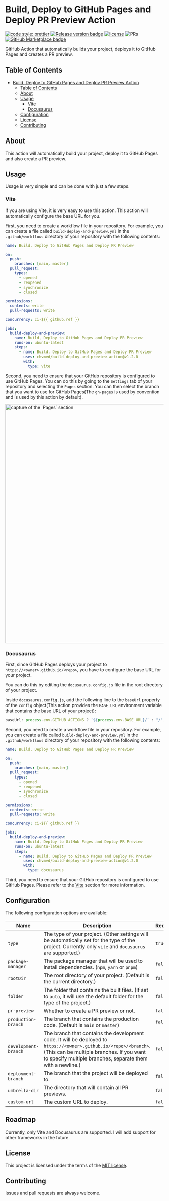 # Build, Deploy to GitHub Pages and Deploy PR Preview Action

[![code style: prettier](https://img.shields.io/badge/code_style-prettier-ff69b4.svg?style=flat-square)](https://github.com/prettier/prettier)
[![Release version badge](https://img.shields.io/github/v/release/chvmvd/build-deploy-and-preview-action.svg?logo=github)](https://github.com/chvmvd/build-deploy-and-preview-action/releases)
[![license](https://img.shields.io/badge/license-MIT-informational.svg)](LICENSE)
![PRs](https://img.shields.io/badge/PRs-welcome-brightgreen.svg)
[![GitHub Marketplace badge](https://img.shields.io/badge/action-marketplace-blue.svg?logo=github&color=orange)](https://github.com/marketplace/actions/build-deploy-to-github-pages-and-deploy-pr-preview)

GitHub Action that automatically builds your project, deploys it to GitHub Pages and creates a PR preview.

## Table of Contents

- [Build, Deploy to GitHub Pages and Deploy PR Preview Action](#build-deploy-to-github-pages-and-deploy-pr-preview-action)
  - [Table of Contents](#table-of-contents)
  - [About](#about)
  - [Usage](#usage)
    - [Vite](#vite)
    - [Docusaurus](#docusaurus)
  - [Configuration](#configuration)
  - [License](#license)
  - [Contributing](#contributing)

## About

This action will automatically build your project, deploy it to GitHub Pages and also create a PR preview.

## Usage

Usage is very simple and can be done with just a few steps.

### Vite

If you are using Vite, it is very easy to use this action. This action will automatically configure the base URL for you.

First, you need to create a workflow file in your repository. For example, you can create a file called `build-deploy-and-preview.yml` in the `.github/workflows` directory of your repository with the following contents:

```yaml
name: Build, Deploy to GitHub Pages and Deploy PR Preview

on:
  push:
    branches: [main, master]
  pull_request:
    types:
      - opened
      - reopened
      - synchronize
      - closed

permissions:
  contents: write
  pull-requests: write

concurrency: ci-${{ github.ref }}

jobs:
  build-deploy-and-preview:
    name: Build, Deploy to GitHub Pages and Deploy PR Preview
    runs-on: ubuntu-latest
    steps:
      - name: Build, Deploy to GitHub Pages and Deploy PR Preview
        uses: chvmvd/build-deploy-and-preview-action@v1.2.0
        with:
          type: vite
```

Second, you need to ensure that your GitHub repository is configured to use GitHub Pages. You can do this by going to the `Settings` tab of your repository and selecting the `Pages` section. You can then select the branch that you want to use for GitHub Pages(The `gh-pages` is used by convention and is used by this action by default).

<img width="759" alt="capture of the `Pages` section" src="https://user-images.githubusercontent.com/104971044/229016748-96f21ec8-242e-4a74-a8a5-ed5576f00347.png">

### Docusaurus

First, since GitHub Pages deploys your project to `https://<owner>.github.io/<repo>`, you have to configure the base URL for your project.

You can do this by editing the `docusaurus.config.js` file in the root directory of your project.

Inside `docusaurus.config.js`, add the following line to the `baseUrl` property of the `config` object(This action provides the `BASE_URL` environment variable that contains the base URL of your project):

```js
baseUrl: process.env.GITHUB_ACTIONS ? `${process.env.BASE_URL}/` : "/",
```

Second, you need to create a workflow file in your repository. For example, you can create a file called `build-deploy-and-preview.yml` in the `.github/workflows` directory of your repository with the following contents:

```yaml
name: Build, Deploy to GitHub Pages and Deploy PR Preview

on:
  push:
    branches: [main, master]
  pull_request:
    types:
      - opened
      - reopened
      - synchronize
      - closed

permissions:
  contents: write
  pull-requests: write

concurrency: ci-${{ github.ref }}

jobs:
  build-deploy-and-preview:
    name: Build, Deploy to GitHub Pages and Deploy PR Preview
    runs-on: ubuntu-latest
    steps:
      - name: Build, Deploy to GitHub Pages and Deploy PR Preview
        uses: chvmvd/build-deploy-and-preview-action@v1.2.0
        with:
          type: docusaurus
```

Third, you need to ensure that your GitHub repository is configured to use GitHub Pages. Please refer to the [Vite](#vite) section for more information.

## Configuration

The following configuration options are available:

| Name                 | Description                                                                                                                                                                                                                 | Required | Default            |
| -------------------- | --------------------------------------------------------------------------------------------------------------------------------------------------------------------------------------------------------------------------- | -------- | ------------------ |
| `type`               | The type of your project. (Other settings will be automatically set for the type of the project. Currently only `vite` and `docusaurus` are supported.)                                                                     | `true`   |                    |
| `package-manager`    | The package manager that will be used to install dependencies. (`npm`, `yarn` or `pnpm`)                                                                                                                                    | `false`  | `npm`              |
| `rootDir`            | The root directory of your project. (Default is the current directory.)                                                                                                                                                     | `false`  | `.`                |
| `folder`             | The folder that contains the built files. (If set to `auto`, it will use the default folder for the type of the project.)                                                                                                   | `false`  | `auto`             |
| `pr-preview`         | Whether to create a PR preview or not.                                                                                                                                                                                      | `false`  | `true`             |
| `production-branch`  | The branch that contains the production code. (Default is `main` or `master`)                                                                                                                                               | `false`  | `main` or `master` |
| `development-branch` | The branch that contains the development code. It will be deployed to `https://<owner>.github.io/<repo>/<branch>`. (This can be multiple branches. If you want to specify multiple branches, separate them with a newline.) | `false`  |                    |
| `deployment-branch`  | The branch that the project will be deployed to.                                                                                                                                                                            | `false`  | `gh-pages`         |
| `umbrella-dir`       | The directory that will contain all PR previews.                                                                                                                                                                            | `false`  | `pr-preview`       |
| `custom-url`         | The custom URL to deploy.                                                                                                                                                                                                   | `false`  |                    |

## Roadmap

Currently, only Vite and Docusaurus are supported. I will add support for other frameworks in the future.

## License

This project is licensed under the terms of the [MIT license](LICENSE).

## Contributing

Issues and pull requests are always welcome.
